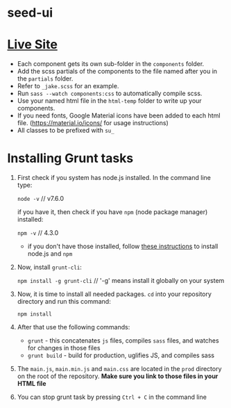 # seed-ui

# [Live Site](https://codephobe.github.io/seed-ui/)

- Each component gets its own sub-folder in the `components` folder.
- Add the scss partials of the components to the file named after you in the `partials` folder.
- Refer to `_jake.scss` for an example.
- Run `sass --watch components:css` to automatically compile scss.
- Use your named html file in the `html-temp` folder to write up your components.
- If you need fonts, Google Material icons have been added to each html file. (https://material.io/icons/ for usage instructions)
- All classes to be prefixed with `su_`

# Installing Grunt tasks

1. First check if you system has node.js installed. In the command line type:

    `node -v` // v7.6.0

    if you have it, then check if you have `npm` (node package manager) installed:

    `npm -v` // 4.3.0

    * if you don't have those installed, follow [these instructions](https://docs.npmjs.com/getting-started/installing-node) to install node.js and `npm`

2. Now, install `grunt-cli`:

    `npm install -g grunt-cli` // '-g' means install it globally on your system

3. Now, it is time to install all needed packages. `cd` into your repository directory and run this command:

    `npm install`

4. After that use the following commands:

    * `grunt` - this concatenates `js` files, compiles `sass` files, and watches for changes in those files
    * `grunt build` - build for production, uglifies JS, and compiles sass

5. The `main.js`, `main.min.js` and `main.css` are located in the `prod` directory on the root of the repository. **Make sure you link to those files in your HTML file**

6. You can stop grunt task by pressing `Ctrl + C` in the command line
